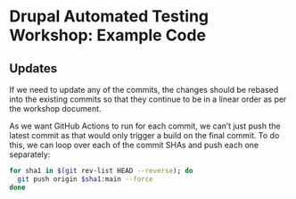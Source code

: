 # Drupal Automated Testing Workshop: Example Code

## Updates

If we need to update any of the commits, the changes should be rebased into the existing commits so that they continue to be in a linear order as per the workshop document.

As we want GitHub Actions to run for each commit, we can’t just push the latest commit as that would only trigger a build on the final commit. To do this, we can loop over each of the commit SHAs and push each one separately:

```bash
for sha1 in $(git rev-list HEAD --reverse); do
  git push origin $sha1:main --force
done
```

